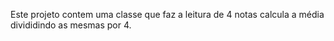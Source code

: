 Este projeto contem uma classe que faz a leitura de 4 notas calcula a média divididindo as mesmas por 4.

